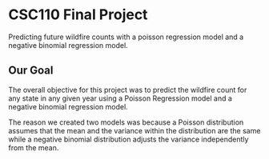# CSC110 Final Project

Predicting future wildfire counts with a poisson regression model and a negative binomial regression model. 

## Our Goal
The overall objective for this project was to predict the wildfire count for any state in any given year using a Poisson Regression model and a negative binomial regression model. 

The reason we created two models was because a Poisson distribution assumes that the mean and the variance within the distribution are the same while a negative binomial distribution adjusts the variance independently from the mean.  
